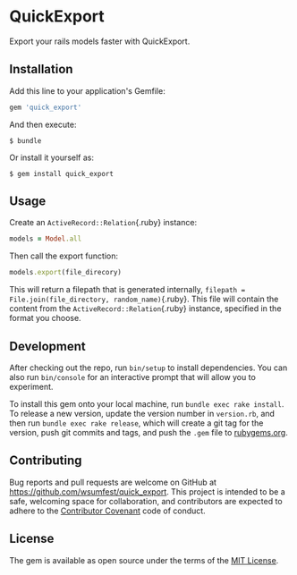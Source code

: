 # QuickExport

Export your rails models faster with QuickExport.

## Installation

Add this line to your application's Gemfile:

```ruby
gem 'quick_export'
```

And then execute:

    $ bundle

Or install it yourself as:

    $ gem install quick_export

## Usage

Create an `ActiveRecord::Relation`{.ruby} instance:

```ruby
models = Model.all
```

Then call the export function:

```ruby
models.export(file_direcory)
```

This will return a filepath that is generated internally, `filepath = File.join(file_directory, random_name)`{.ruby}. This file will contain the content from the `ActiveRecord::Relation`{.ruby} instance, specified in the format you choose.

## Development

After checking out the repo, run `bin/setup` to install dependencies. You can also run `bin/console` for an interactive prompt that will allow you to experiment.

To install this gem onto your local machine, run `bundle exec rake install`. To release a new version, update the version number in `version.rb`, and then run `bundle exec rake release`, which will create a git tag for the version, push git commits and tags, and push the `.gem` file to [rubygems.org](https://rubygems.org).

## Contributing

Bug reports and pull requests are welcome on GitHub at https://github.com/wsumfest/quick_export. This project is intended to be a safe, welcoming space for collaboration, and contributors are expected to adhere to the [Contributor Covenant](http://contributor-covenant.org) code of conduct.


## License

The gem is available as open source under the terms of the [MIT License](http://opensource.org/licenses/MIT).

